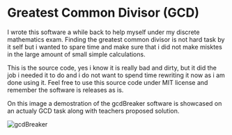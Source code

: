 # Greatest Common Divisor (GCD)

I wrote this software a while back to help myself under my discrete mathematics exam. Finding the greatest common divisor is not hard task by it self but i wanted to spare time and make sure that i did not make misktes in the large amount of small simple calculations.

This is the source code, yes i know it is really bad and dirty, but it did the job i needed it to do and i do not want to spend time rewriting it now as i am done using it. Feel free to use this source code under MIT license and remember the software is releases as is.

On this image a demostration of the gcdBreaker software is showcased on an actualy GCD task along with teachers proposed solution.

![gcdBreaker](https://i.imgur.com/E8jkw04.png)

